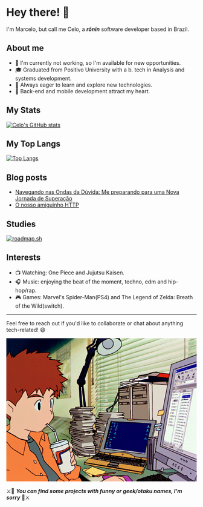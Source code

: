 # Hey there! :wave:

I'm Marcelo, but call me Celo, a ___rōnin___ software developer based in Brazil.

## About me

- 💼 I'm currently not working, so I'm available for new opportunities.
- 🎓 Graduated from Positivo University with a b. tech in Analysis and systems development.
- 🌱 Always eager to learn and explore new technologies.
- 💚 Back-end and mobile development attract my heart.


## My Stats

[![Celo's GitHub stats](https://github-readme-stats.vercel.app/api?username=uminocelo&theme=merko)](https://github.com/anuraghazra/github-readme-stats)

## My Top Langs

[![Top Langs](https://github-readme-stats.vercel.app/api/top-langs/?username=uminocelo&layout=compact&theme=merko)](https://github.com/anuraghazra/github-readme-stats)


## Blog posts
<!-- BLOG-POST-LIST:START -->
- [Navegando nas Ondas da Dúvida: Me preparando para uma Nova Jornada de Superação](https://uminocelo.hashnode.dev/navegando-nas-ondas-da-duvida-me-preparando-para-uma-nova-jornada-de-superacao)
- [O nosso amiguinho HTTP](https://dev.to/uminocelo/o-nosso-amiguinho-http-42b9)
<!-- BLOG-POST-LIST:END -->

## Studies

[![roadmap.sh](https://api.roadmap.sh/v1-badge/tall/64e747cdb128dce3cb6f2228?variant=dark&roadmaps=computer-science%2Ccyber-security%2Csoftware-design-architecture%2Cbackend)](https://roadmap.sh)

## Interests

- 📺 Watching: One Piece and Jujutsu Kaisen.
- 🎧 Music: enjoying the beat of the moment, techno, edm and hip-hop/rap.
- 🎮 Games: Marvel's Spider-Man(PS4) and The Legend of Zelda: Breath of the Wild(switch).

___

Feel free to reach out if you'd like to collaborate or chat about anything tech-related! 😄

![izzy-computer](./izumi_digimon-computer.gif)

⚔️👺 ___You can find some projects with funny or geek/otaku names, I'm sorry___ 👺⚔️
